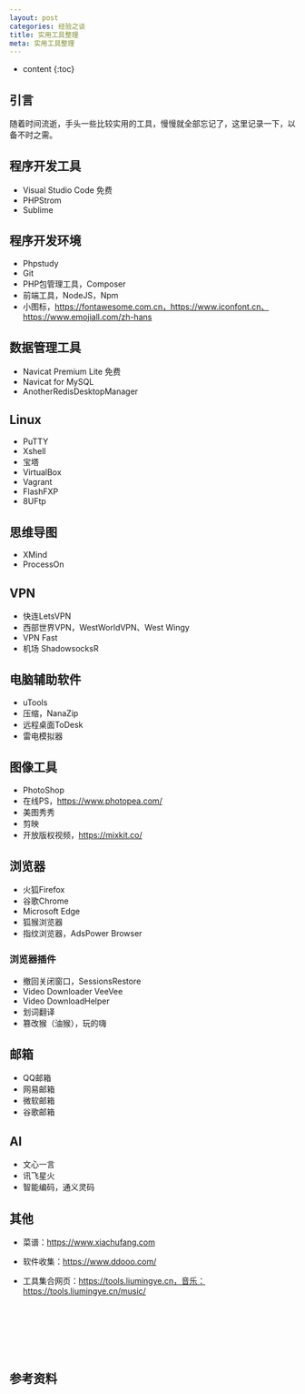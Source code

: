 ```yaml
---
layout: post
categories: 经验之谈
title: 实用工具整理
meta: 实用工具整理
---
```

* content
{:toc}

## 引言

随着时间流逝，手头一些比较实用的工具，慢慢就全部忘记了，这里记录一下，以备不时之需。

## 程序开发工具

* Visual Studio Code 免费
* PHPStrom
* Sublime

## 程序开发环境

* Phpstudy
* Git
* PHP包管理工具，Composer
* 前端工具，NodeJS，Npm
* 小图标，https://fontawesome.com.cn，https://www.iconfont.cn、https://www.emojiall.com/zh-hans


## 数据管理工具

* Navicat Premium Lite 免费
* Navicat for MySQL
* AnotherRedisDesktopManager

## Linux

* PuTTY
* Xshell
* 宝塔
* VirtualBox
* Vagrant
* FlashFXP
* 8UFtp

## 思维导图

* XMind
* ProcessOn

## VPN

* 快连LetsVPN
* 西部世界VPN，WestWorldVPN、West Wingy
* VPN Fast
* 机场 ShadowsocksR

## 电脑辅助软件

* uTools
* 压缩，NanaZip
* 远程桌面ToDesk 
* 雷电模拟器

## 图像工具

* PhotoShop
* 在线PS，https://www.photopea.com/
* 美图秀秀
* 剪映
* 开放版权视频，https://mixkit.co/

## 浏览器

* 火狐Firefox
* 谷歌Chrome
* Microsoft Edge
* 狐猴浏览器
* 指纹浏览器，AdsPower Browser

### 浏览器插件

* 撤回关闭窗口，SessionsRestore
* Video Downloader VeeVee
* Video DownloadHelper
* 划词翻译
* 篡改猴（油猴），玩的嗨

## 邮箱

* QQ邮箱
* 网易邮箱
* 微软邮箱
* 谷歌邮箱

## AI 

* 文心一言
* 讯飞星火
* 智能编码，通义灵码

## 其他

* 菜谱：https://www.xiachufang.com

* 软件收集：https://www.ddooo.com/

* 工具集合网页：https://tools.liumingye.cn，音乐：https://tools.liumingye.cn/music/



<br/><br/><br/><br/><br/>
## 参考资料


